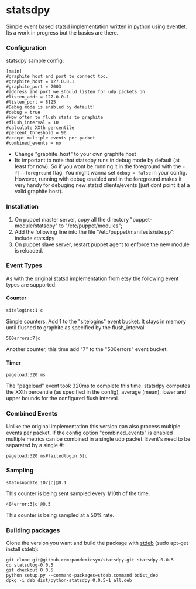 # statsdpy #

Simple event based [statsd](http://github.com/etsy/statsd) implementation written in python using [eventlet](http://eventlet.net). 
Its a work in progress but the basics are there.

### Configuration ###

statsdpy sample config:

    [main]
    #graphite host and port to connect too.
    #graphite_host = 127.0.0.1
    #graphite_port = 2003
    #address and port we should listen for udp packets on
    #listen_addr = 127.0.0.1
    #listen_port = 8125
    #Debug mode is enabled by default!
    #debug = true
    #How often to flush stats to graphite 
    #flush_interval = 10
    #calculate XXth percentile
    #percent_threshold = 90
    #accept multiple events per packet
    #combined_events = no

 - Change "graphite_host" to your own graphite host
 - Its important to note that statsdpy runs in debug mode by default (at least for now). 
   So if you wont be running it in the foreground with the `-f|--foreground` flag.
   You might wanna set `debug = false` in your config. However, running with debug enabled and 
   in the foreground makes it very handy for debuging new statsd clients/events (just dont point it at a valid graphite host).
   
### Installation ###
1. On puppet master server, copy all the directory  "puppet-module/statsdpy" to "/etc/puppet/modules";
2. Add the following line into the file "/etc/puppet/manifests/site.pp":
   include statsdpy
3. On puppet slave server, restart puppet agent to enforce the new module is reloaded.

### Event Types ###

As with the original statsd implementation from [etsy](https://github.com/etsy/statsd) the following event types are supported:

#### Counter ####

    sitelogins:1|c

Simple counters. Add 1 to the "sitelogins" event bucket. It stays in memory until flushed to graphite as specified by the flush_interval.

    500errors:7|c

Another counter, this time add "7" to the "500errors" event bucket.

#### Timer ####

    pageload:320|ms

The "pageload" event took 320ms to complete this time. statsdpy computes the XXth percentile (as specified in the config), average (mean), lower and upper bounds for the configured flush interval.

### Combined Events ###

Unlike the original implementation this version can also process multiple events per packet. If the config option "combined_events" is enabled multiple metrics can be combined in a single udp packet. Event's need to be separated by a single #:

    pageload:320|ms#failedlogin:5|c

### Sampling ###

    statusupdate:107|c|@0.1

This counter is being sent sampled every 1/10th of the time.

    404error:3|c|@0.5

This counter is being sampled at a 50% rate.

### Building packages ###

Clone the version you want and build the package with [stdeb](https://github.com/astraw/stdeb "stdeb") (sudo apt-get install stdeb):
    
    git clone git@github.com:pandemicsyn/statsdpy.git statsdpy-0.0.5
    cd statsdlog-0.0.5
    git checkout 0.0.5
    python setup.py --command-packages=stdeb.command bdist_deb
    dpkg -i deb_dist/python-statsdpy_0.0.5-1_all.deb
